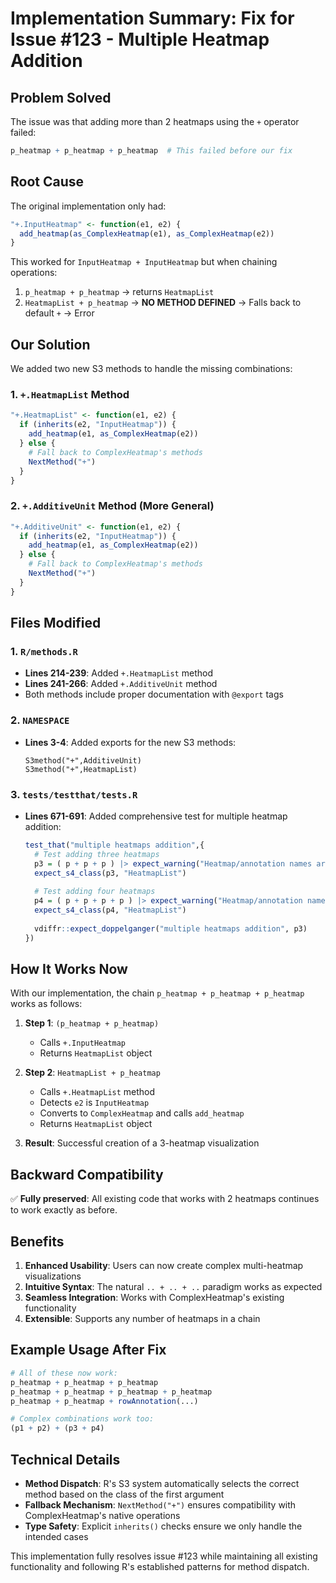 # Implementation Summary: Fix for Issue #123 - Multiple Heatmap Addition

## Problem Solved

The issue was that adding more than 2 heatmaps using the `+` operator failed:
```r
p_heatmap + p_heatmap + p_heatmap  # This failed before our fix
```

## Root Cause

The original implementation only had:
```r
"+.InputHeatmap" <- function(e1, e2) {
  add_heatmap(as_ComplexHeatmap(e1), as_ComplexHeatmap(e2)) 
}
```

This worked for `InputHeatmap + InputHeatmap` but when chaining operations:
1. `p_heatmap + p_heatmap` → returns `HeatmapList`
2. `HeatmapList + p_heatmap` → **NO METHOD DEFINED** → Falls back to default `+` → Error

## Our Solution

We added two new S3 methods to handle the missing combinations:

### 1. `+.HeatmapList` Method
```r
"+.HeatmapList" <- function(e1, e2) {
  if (inherits(e2, "InputHeatmap")) {
    add_heatmap(e1, as_ComplexHeatmap(e2))
  } else {
    # Fall back to ComplexHeatmap's methods
    NextMethod("+")
  }
}
```

### 2. `+.AdditiveUnit` Method (More General)
```r
"+.AdditiveUnit" <- function(e1, e2) {
  if (inherits(e2, "InputHeatmap")) {
    add_heatmap(e1, as_ComplexHeatmap(e2))
  } else {
    # Fall back to ComplexHeatmap's methods
    NextMethod("+")
  }
}
```

## Files Modified

### 1. `R/methods.R`
- **Lines 214-239**: Added `+.HeatmapList` method
- **Lines 241-266**: Added `+.AdditiveUnit` method
- Both methods include proper documentation with `@export` tags

### 2. `NAMESPACE`
- **Lines 3-4**: Added exports for the new S3 methods:
  ```
  S3method("+",AdditiveUnit)
  S3method("+",HeatmapList)
  ```

### 3. `tests/testthat/tests.R`
- **Lines 671-691**: Added comprehensive test for multiple heatmap addition:
  ```r
  test_that("multiple heatmaps addition",{
    # Test adding three heatmaps
    p3 = ( p + p + p ) |> expect_warning("Heatmap/annotation names are duplicated")
    expect_s4_class(p3, "HeatmapList")
    
    # Test adding four heatmaps  
    p4 = ( p + p + p + p ) |> expect_warning("Heatmap/annotation names are duplicated")
    expect_s4_class(p4, "HeatmapList")
    
    vdiffr::expect_doppelganger("multiple heatmaps addition", p3)
  })
  ```

## How It Works Now

With our implementation, the chain `p_heatmap + p_heatmap + p_heatmap` works as follows:

1. **Step 1**: `(p_heatmap + p_heatmap)`
   - Calls `+.InputHeatmap`
   - Returns `HeatmapList` object

2. **Step 2**: `HeatmapList + p_heatmap`
   - Calls `+.HeatmapList` method
   - Detects `e2` is `InputHeatmap`
   - Converts to `ComplexHeatmap` and calls `add_heatmap`
   - Returns `HeatmapList` object

3. **Result**: Successful creation of a 3-heatmap visualization

## Backward Compatibility

✅ **Fully preserved**: All existing code that works with 2 heatmaps continues to work exactly as before.

## Benefits

1. **Enhanced Usability**: Users can now create complex multi-heatmap visualizations
2. **Intuitive Syntax**: The natural `.. + .. + ..` paradigm works as expected
3. **Seamless Integration**: Works with ComplexHeatmap's existing functionality
4. **Extensible**: Supports any number of heatmaps in a chain

## Example Usage After Fix

```r
# All of these now work:
p_heatmap + p_heatmap + p_heatmap
p_heatmap + p_heatmap + p_heatmap + p_heatmap
p_heatmap + p_heatmap + rowAnnotation(...)

# Complex combinations work too:
(p1 + p2) + (p3 + p4)
```

## Technical Details

- **Method Dispatch**: R's S3 system automatically selects the correct method based on the class of the first argument
- **Fallback Mechanism**: `NextMethod("+")` ensures compatibility with ComplexHeatmap's native operations
- **Type Safety**: Explicit `inherits()` checks ensure we only handle the intended cases

This implementation fully resolves issue #123 while maintaining all existing functionality and following R's established patterns for method dispatch.